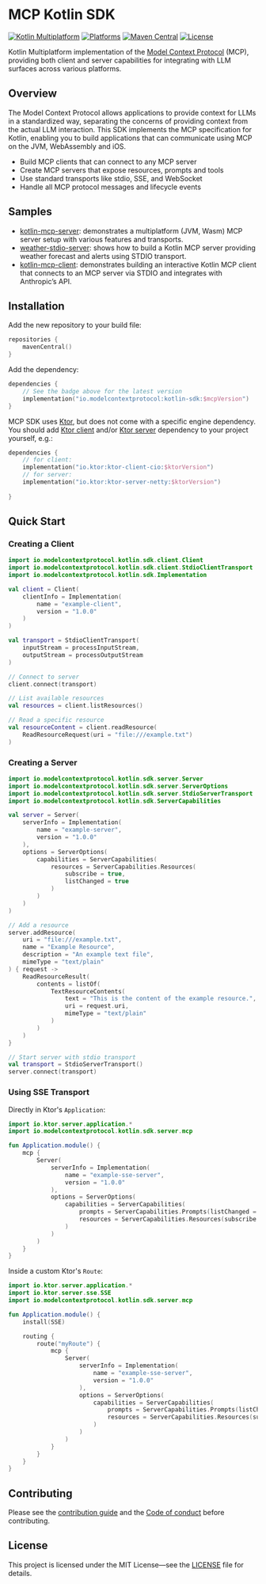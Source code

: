 # MCP Kotlin SDK

[![Kotlin Multiplatform](https://img.shields.io/badge/Kotlin-Multiplatform-blueviolet?logo=kotlin)](https://kotlinlang.org/docs/multiplatform.html)
[![Platforms](https://img.shields.io/badge/Platforms-JVM%20%7C%20Wasm%2FJS%20%7C%20Native%20(iOS%2FiOS%20Simulator)-blue)](https://kotlinlang.org/docs/multiplatform.html)
[![Maven Central](https://img.shields.io/maven-central/v/io.modelcontextprotocol/kotlin-sdk.svg?label=Maven%20Central)](https://search.maven.org/search?q=g:io.modelcontextprotocol%20a:kotlin-sdk)
[![License](https://img.shields.io/badge/License-MIT-yellow.svg)](LICENSE)

Kotlin Multiplatform implementation of the [Model Context Protocol](https://modelcontextprotocol.io) (MCP),
providing both client and server capabilities for integrating with LLM surfaces across various platforms.

## Overview

The Model Context Protocol allows applications to provide context for LLMs in a standardized way,
separating the concerns of providing context from the actual LLM interaction.
This SDK implements the MCP specification for Kotlin,
enabling you to build applications that can communicate using MCP on the JVM, WebAssembly and iOS.

- Build MCP clients that can connect to any MCP server
- Create MCP servers that expose resources, prompts and tools
- Use standard transports like stdio, SSE, and WebSocket
- Handle all MCP protocol messages and lifecycle events

## Samples

- [kotlin-mcp-server](./samples/kotlin-mcp-server): demonstrates a multiplatform (JVM, Wasm) MCP server setup with various features and transports.
- [weather-stdio-server](./samples/weather-stdio-server): shows how to build a Kotlin MCP server providing weather forecast and alerts using STDIO transport.
- [kotlin-mcp-client](./samples/kotlin-mcp-client): demonstrates building an interactive Kotlin MCP client that connects to an MCP server via STDIO and integrates with Anthropic’s API.

## Installation

Add the new repository to your build file:

```kotlin
repositories {
    mavenCentral()
}
```

Add the dependency:

```kotlin
dependencies {
    // See the badge above for the latest version
    implementation("io.modelcontextprotocol:kotlin-sdk:$mcpVersion")
}
```
MCP SDK uses [Ktor](https://ktor.io/), but does not come with a specific engine dependency.
You should add [Ktor client](https://ktor.io/docs/client-dependencies.html#engine-dependency) 
and/or [Ktor server](https://ktor.io/docs/client-dependencies.html#engine-dependency) dependency 
to your project yourself, e.g.:
```kotlin
dependencies {
    // for client:
    implementation("io.ktor:ktor-client-cio:$ktorVersion")
    // for server:
    implementation("io.ktor:ktor-server-netty:$ktorVersion")
    
}
```

## Quick Start

### Creating a Client

```kotlin
import io.modelcontextprotocol.kotlin.sdk.client.Client
import io.modelcontextprotocol.kotlin.sdk.client.StdioClientTransport
import io.modelcontextprotocol.kotlin.sdk.Implementation

val client = Client(
    clientInfo = Implementation(
        name = "example-client",
        version = "1.0.0"
    )
)

val transport = StdioClientTransport(
    inputStream = processInputStream,
    outputStream = processOutputStream
)

// Connect to server
client.connect(transport)

// List available resources
val resources = client.listResources()

// Read a specific resource
val resourceContent = client.readResource(
    ReadResourceRequest(uri = "file:///example.txt")
)
```

### Creating a Server

```kotlin
import io.modelcontextprotocol.kotlin.sdk.server.Server
import io.modelcontextprotocol.kotlin.sdk.server.ServerOptions
import io.modelcontextprotocol.kotlin.sdk.server.StdioServerTransport
import io.modelcontextprotocol.kotlin.sdk.ServerCapabilities

val server = Server(
    serverInfo = Implementation(
        name = "example-server",
        version = "1.0.0"
    ),
    options = ServerOptions(
        capabilities = ServerCapabilities(
            resources = ServerCapabilities.Resources(
                subscribe = true,
                listChanged = true
            )
        )
    )
)

// Add a resource
server.addResource(
    uri = "file:///example.txt",
    name = "Example Resource",
    description = "An example text file",
    mimeType = "text/plain"
) { request ->
    ReadResourceResult(
        contents = listOf(
            TextResourceContents(
                text = "This is the content of the example resource.",
                uri = request.uri,
                mimeType = "text/plain"
            )
        )
    )
}

// Start server with stdio transport
val transport = StdioServerTransport()
server.connect(transport)
```

### Using SSE Transport

Directly in Ktor's `Application`:
```kotlin
import io.ktor.server.application.*
import io.modelcontextprotocol.kotlin.sdk.server.mcp

fun Application.module() {
    mcp {
        Server(
            serverInfo = Implementation(
                name = "example-sse-server",
                version = "1.0.0"
            ),
            options = ServerOptions(
                capabilities = ServerCapabilities(
                    prompts = ServerCapabilities.Prompts(listChanged = null),
                    resources = ServerCapabilities.Resources(subscribe = null, listChanged = null)
                )
            )
        )
    }
}
```

Inside a custom Ktor's `Route`:
```kotlin
import io.ktor.server.application.*
import io.ktor.server.sse.SSE
import io.modelcontextprotocol.kotlin.sdk.server.mcp

fun Application.module() {
    install(SSE)

    routing {
        route("myRoute") {
            mcp {
                Server(
                    serverInfo = Implementation(
                        name = "example-sse-server",
                        version = "1.0.0"
                    ),
                    options = ServerOptions(
                        capabilities = ServerCapabilities(
                            prompts = ServerCapabilities.Prompts(listChanged = null),
                            resources = ServerCapabilities.Resources(subscribe = null, listChanged = null)
                        )
                    )
                )
            }
        }
    }
}
```
## Contributing

Please see the [contribution guide](CONTRIBUTING.md) and the [Code of conduct](CODE_OF_CONDUCT.md) before contributing.

## License

This project is licensed under the MIT License—see the [LICENSE](LICENSE) file for details.
